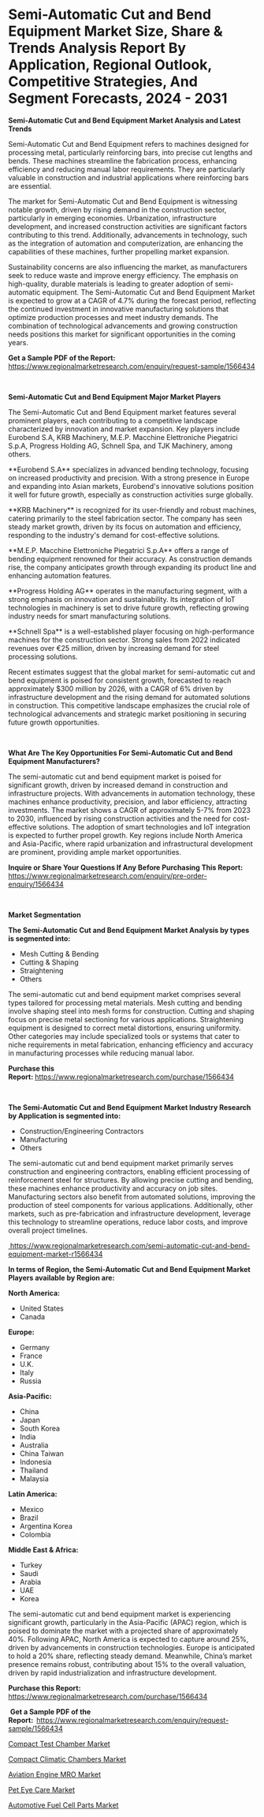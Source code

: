 <p><h1>Semi-Automatic Cut and Bend Equipment Market Size, Share & Trends Analysis Report By Application, Regional Outlook, Competitive Strategies, And Segment Forecasts, 2024 - 2031</h1></p><p><strong>Semi-Automatic Cut and Bend Equipment Market Analysis and Latest Trends</strong></p>
<p><p>Semi-Automatic Cut and Bend Equipment refers to machines designed for processing metal, particularly reinforcing bars, into precise cut lengths and bends. These machines streamline the fabrication process, enhancing efficiency and reducing manual labor requirements. They are particularly valuable in construction and industrial applications where reinforcing bars are essential.</p><p>The market for Semi-Automatic Cut and Bend Equipment is witnessing notable growth, driven by rising demand in the construction sector, particularly in emerging economies. Urbanization, infrastructure development, and increased construction activities are significant factors contributing to this trend. Additionally, advancements in technology, such as the integration of automation and computerization, are enhancing the capabilities of these machines, further propelling market expansion.</p><p>Sustainability concerns are also influencing the market, as manufacturers seek to reduce waste and improve energy efficiency. The emphasis on high-quality, durable materials is leading to greater adoption of semi-automatic equipment. The Semi-Automatic Cut and Bend Equipment Market is expected to grow at a CAGR of 4.7% during the forecast period, reflecting the continued investment in innovative manufacturing solutions that optimize production processes and meet industry demands. The combination of technological advancements and growing construction needs positions this market for significant opportunities in the coming years.</p></p>
<p><strong>Get a Sample PDF of the Report:&nbsp;</strong> <a href="https://www.regionalmarketresearch.com/enquiry/request-sample/1566434">https://www.regionalmarketresearch.com/enquiry/request-sample/1566434</a></p>
<p>&nbsp;</p>
<p><strong>Semi-Automatic Cut and Bend Equipment Major Market Players</strong></p>
<p><p>The Semi-Automatic Cut and Bend Equipment market features several prominent players, each contributing to a competitive landscape characterized by innovation and market expansion. Key players include Eurobend S.A, KRB Machinery, M.E.P. Macchine Elettroniche Piegatrici S.p.A, Progress Holding AG, Schnell Spa, and TJK Machinery, among others.</p><p>**Eurobend S.A** specializes in advanced bending technology, focusing on increased productivity and precision. With a strong presence in Europe and expanding into Asian markets, Eurobend's innovative solutions position it well for future growth, especially as construction activities surge globally.</p><p>**KRB Machinery** is recognized for its user-friendly and robust machines, catering primarily to the steel fabrication sector. The company has seen steady market growth, driven by its focus on automation and efficiency, responding to the industry's demand for cost-effective solutions.</p><p>**M.E.P. Macchine Elettroniche Piegatrici S.p.A** offers a range of bending equipment renowned for their accuracy. As construction demands rise, the company anticipates growth through expanding its product line and enhancing automation features.</p><p>**Progress Holding AG** operates in the manufacturing segment, with a strong emphasis on innovation and sustainability. Its integration of IoT technologies in machinery is set to drive future growth, reflecting growing industry needs for smart manufacturing solutions.</p><p>**Schnell Spa** is a well-established player focusing on high-performance machines for the construction sector. Strong sales from 2022 indicated revenues over €25 million, driven by increasing demand for steel processing solutions.</p><p>Recent estimates suggest that the global market for semi-automatic cut and bend equipment is poised for consistent growth, forecasted to reach approximately $300 million by 2026, with a CAGR of 6% driven by infrastructure development and the rising demand for automated solutions in construction. This competitive landscape emphasizes the crucial role of technological advancements and strategic market positioning in securing future growth opportunities.</p></p>
<p>&nbsp;</p>
<p><strong>What Are The Key Opportunities For Semi-Automatic Cut and Bend Equipment Manufacturers?</strong></p>
<p><p>The semi-automatic cut and bend equipment market is poised for significant growth, driven by increased demand in construction and infrastructure projects. With advancements in automation technology, these machines enhance productivity, precision, and labor efficiency, attracting investments. The market shows a CAGR of approximately 5-7% from 2023 to 2030, influenced by rising construction activities and the need for cost-effective solutions. The adoption of smart technologies and IoT integration is expected to further propel growth. Key regions include North America and Asia-Pacific, where rapid urbanization and infrastructural development are prominent, providing ample market opportunities.</p></p>
<p><strong>Inquire or Share Your Questions If Any Before Purchasing This Report:</strong> <a href="https://www.regionalmarketresearch.com/enquiry/pre-order-enquiry/1566434">https://www.regionalmarketresearch.com/enquiry/pre-order-enquiry/1566434</a></p>
<p>&nbsp;</p>
<p><strong>Market Segmentation</strong></p>
<p><strong>The Semi-Automatic Cut and Bend Equipment Market Analysis by types is segmented into:</strong></p>
<p><ul><li>Mesh Cutting & Bending</li><li>Cutting & Shaping</li><li>Straightening</li><li>Others</li></ul></p>
<p><p>The semi-automatic cut and bend equipment market comprises several types tailored for processing metal materials. Mesh cutting and bending involve shaping steel into mesh forms for construction. Cutting and shaping focus on precise metal sectioning for various applications. Straightening equipment is designed to correct metal distortions, ensuring uniformity. Other categories may include specialized tools or systems that cater to niche requirements in metal fabrication, enhancing efficiency and accuracy in manufacturing processes while reducing manual labor.</p></p>
<p><strong>Purchase this Report:&nbsp;</strong><a href="https://www.regionalmarketresearch.com/purchase/1566434">https://www.regionalmarketresearch.com/purchase/1566434</a></p>
<p>&nbsp;</p>
<p><strong>The Semi-Automatic Cut and Bend Equipment Market Industry Research by Application is segmented into:</strong></p>
<p><ul><li>Construction/Engineering Contractors</li><li>Manufacturing</li><li>Others</li></ul></p>
<p><p>The semi-automatic cut and bend equipment market primarily serves construction and engineering contractors, enabling efficient processing of reinforcement steel for structures. By allowing precise cutting and bending, these machines enhance productivity and accuracy on job sites. Manufacturing sectors also benefit from automated solutions, improving the production of steel components for various applications. Additionally, other markets, such as pre-fabrication and infrastructure development, leverage this technology to streamline operations, reduce labor costs, and improve overall project timelines.</p></p>
<p><a href="https://www.regionalmarketresearch.com/semi-automatic-cut-and-bend-equipment-market-r1566434">&nbsp;https://www.regionalmarketresearch.com/semi-automatic-cut-and-bend-equipment-market-r1566434</a></p>
<p><strong>In terms of Region, the Semi-Automatic Cut and Bend Equipment Market Players available by Region are:</strong></p>
<p>
    <p> <strong> North America: </strong>
        <ul>
            <li>United States</li>
            <li>Canada</li>
        </ul>
        </p> 
    <p> <strong> Europe: </strong>
        <ul>
            <li>Germany</li>
            <li>France</li>
            <li>U.K.</li>
            <li>Italy</li>
            <li>Russia</li>
        </ul>
        </p> 
    <p> <strong> Asia-Pacific: </strong>
        <ul>
            <li>China</li>
            <li>Japan</li>
            <li>South Korea</li>
            <li>India</li>
            <li>Australia</li>
            <li>China Taiwan</li>
            <li>Indonesia</li>
            <li>Thailand</li>
            <li>Malaysia</li>
        </ul>
        </p> 
    <p> <strong> Latin America: </strong>
        <ul>
            <li>Mexico</li>
            <li>Brazil</li>
            <li>Argentina Korea</li>
            <li>Colombia</li>
        </ul>
        </p> 
    <p> <strong> Middle East & Africa: </strong>
        <ul>
            <li>Turkey</li>
            <li>Saudi</li>
            <li>Arabia</li>
            <li>UAE</li>
            <li>Korea</li>
        </ul>
    </p>
    </p>
<p><p>The semi-automatic cut and bend equipment market is experiencing significant growth, particularly in the Asia-Pacific (APAC) region, which is poised to dominate the market with a projected share of approximately 40%. Following APAC, North America is expected to capture around 25%, driven by advancements in construction technologies. Europe is anticipated to hold a 20% share, reflecting steady demand. Meanwhile, China’s market presence remains robust, contributing about 15% to the overall valuation, driven by rapid industrialization and infrastructure development.</p></p>
<p><strong>Purchase this Report: </strong><a href="https://www.regionalmarketresearch.com/purchase/1566434">https://www.regionalmarketresearch.com/purchase/1566434</a></p>
<p>&nbsp;<strong>Get a Sample PDF of the Report:&nbsp;&nbsp;</strong><a href="https://www.regionalmarketresearch.com/enquiry/request-sample/1566434">https://www.regionalmarketresearch.com/enquiry/request-sample/1566434</a></p>
<p><strong></strong></p>
<p><p><a href="https://issuu.com/reportprime-2/docs/compact-test-chamber-market-size-20_fc16cf3522d0c7">Compact Test Chamber Market</a></p><p><a href="https://issuu.com/reportprime-2/docs/compact-climatic-chambers-market-si_27ff123f363643">Compact Climatic Chambers Market</a></p><p><a href="https://www.linkedin.com/pulse/aviation-engine-mro-market-growth-segmentation-regional-ng46e?trackingId=5DfjaVb4T6ymYt35tVjSbg%3D%3D">Aviation Engine MRO Market</a></p><p><a href="https://www.linkedin.com/pulse/pet-eye-care-market-global-insights-sales-trends-2024-2031-ngddc?trackingId=BiR6kwUmQgiaMQ8C%2F1qsPw%3D%3D">Pet Eye Care Market</a></p><p><a href="https://medium.com/@cornishaerials/charting-the-future-comprehensive-analysis-of-the-global-automotive-fuel-cell-parts-market-2024-3db3ae2e5246?postPublishedType=repub">Automotive Fuel Cell Parts Market</a></p></p>